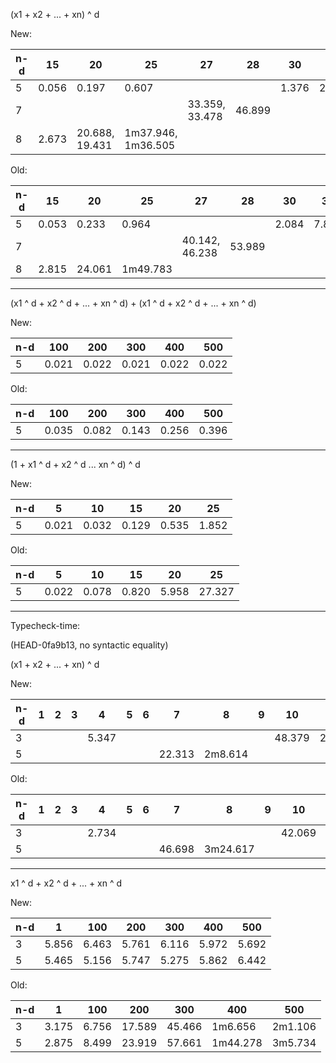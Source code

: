 (x1 + x2 + ... + xn) ^ d

New:

| n-d |    15 |             20 |                 25 |             27 |     28 |    30 |    35 |    40 |
|-----|-------|----------------|--------------------|----------------|--------|-------|-------|-------|
|   5 | 0.056 |          0.197 |              0.607 |                |        | 1.376 | 2.957 | 5.808 |
|   7 |       |                |                    | 33.359, 33.478 | 46.899 |       |       |       |
|   8 | 2.673 | 20.688, 19.431 | 1m37.946, 1m36.505 |                |        |       |       |       |

Old:

| n-d |    15 |     20 |       25 |             27 |     28 |    30 |    35 |     40 |
|-----|-------|--------|----------|----------------|--------|-------|-------|--------|
|   5 | 0.053 |  0.233 |    0.964 |                |        | 2.084 | 7.819 | 10.791 |
|   7 |       |        |          | 40.142, 46.238 | 53.989 |       |       |        |
|   8 | 2.815 | 24.061 | 1m49.783 |                |        |       |       |        |

--------

(x1 ^ d + x2 ^ d + ... + xn ^ d) + (x1 ^ d + x2 ^ d + ... + xn ^ d)

New:

| n-d |   100 |   200 |   300 |   400 |   500 |
|-----|-------|-------|-------|-------|-------|
|   5 | 0.021 | 0.022 | 0.021 | 0.022 | 0.022 |

Old:

| n-d |   100 |   200 |   300 |   400 |   500 |
|-----|-------|-------|-------|-------|-------|
|   5 | 0.035 | 0.082 | 0.143 | 0.256 | 0.396 |

-----

(1 + x1 ^ d + x2 ^ d ... xn ^ d) ^ d

New:

| n-d |     5 |    10 |    15 |    20 |    25 |
|-----|-------|-------|-------|-------|-------|
|   5 | 0.021 | 0.032 | 0.129 | 0.535 | 1.852 |

Old:

| n-d |     5 |    10 |    15 |    20 |     25 |
|-----|-------|-------|-------|-------|--------|
|   5 | 0.022 | 0.078 | 0.820 | 5.958 | 27.327 |

-----

Typecheck-time:

(HEAD-0fa9b13, no syntactic equality)

(x1 + x2 + ... + xn) ^ d

New:

| n-d | 1 | 2 | 3 |     4 | 5 | 6 |      7 |       8 | 9 |     10 |       11 |
|-----|---|---|---|-------|---|---|--------|---------|---|--------|----------|
|   3 |   |   |   | 5.347 |   |   |        |         |   | 48.379 | 2m30.162 |
|   5 |   |   |   |       |   |   | 22.313 | 2m8.614 |   |        |          |

Old:

| n-d | 1 | 2 | 3 |     4 | 5 | 6 |      7 |        8 | 9 |     10 |       11 |
|-----|---|---|---|-------|---|---|--------|----------|---|--------|----------|
|   3 |   |   |   | 2.734 |   |   |        |          |   | 42.069 | 2m23.536 |
|   5 |   |   |   |       |   |   | 46.698 | 3m24.617 |   |        |          |

----

x1 ^ d + x2 ^ d + ... + xn ^ d

New:

| n-d |     1 |   100 |   200 |   300 |   400 |   500 |
|-----|-------|-------|-------|-------|-------|-------|
|   3 | 5.856 | 6.463 | 5.761 | 6.116 | 5.972 | 5.692 |
|   5 | 5.465 | 5.156 | 5.747 | 5.275 | 5.862 | 6.442 |

Old:

| n-d |     1 |   100 |    200 |    300 | 400      | 500     |
|-----|-------|-------|--------|--------|----------|---------|
|   3 | 3.175 | 6.756 | 17.589 | 45.466 | 1m6.656  | 2m1.106 |
|   5 | 2.875 | 8.499 | 23.919 | 57.661 | 1m44.278 | 3m5.734 |
